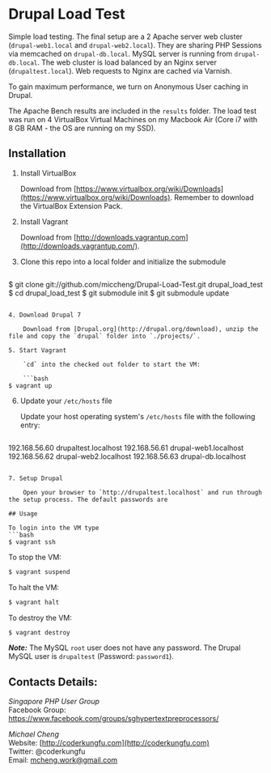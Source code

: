 # Drupal Load Test

Simple load testing. The final setup are a 2 Apache server web cluster (`drupal-web1.local` and `drupal-web2.local`). They are sharing PHP Sessions via memcached on `drupal-db.local`. MySQL server is running from `drupal-db.local`. The web cluster is load balanced by an Nginx server (`drupaltest.local`). Web requests to Nginx are cached via Varnish.

To gain maximum performance, we turn on Anonymous User caching in Drupal.

The Apache Bench results are included in the `results` folder. The load test was run on 4 VirtualBox Virtual Machines on my Macbook Air (Core i7 with 8 GB RAM - the OS are running on my SSD).

## Installation

1. Install VirtualBox

	Download from [https://www.virtualbox.org/wiki/Downloads](https://www.virtualbox.org/wiki/Downloads). Remember to download the VirtualBox Extension Pack.

2. Install Vagrant
	
	Download from [http://downloads.vagrantup.com](http://downloads.vagrantup.com/).

3. Clone this repo into a local folder and initialize the submodule

	```bash
$ git clone git://github.com/miccheng/Drupal-Load-Test.git drupal_load_test
$ cd drupal_load_test
$ git submodule init
$ git submodule update
```

4. Download Drupal 7

	Download from [Drupal.org](http://drupal.org/download), unzip the file and copy the `drupal` folder into `./projects/`.

5. Start Vagrant

	`cd` into the checked out folder to start the VM:

	```bash
$ vagrant up
```

6. Update your `/etc/hosts` file

	Update your host operating system's `/etc/hosts` file with the following entry:

	```bash
192.168.56.60 drupaltest.localhost
192.168.56.61 drupal-web1.localhost
192.168.56.62 drupal-web2.localhost
192.168.56.63 drupal-db.localhost
```

7. Setup Drupal

	Open your browser to `http://drupaltest.localhost` and run through the setup process. The default passwords are 

## Usage

To login into the VM type
```bash
$ vagrant ssh
```

To stop the VM:
```bash
$ vagrant suspend
```

To halt the VM:
```bash
$ vagrant halt
```

To destroy the VM:
```bash
$ vagrant destroy
```

***Note:*** The MySQL `root` user does not have any password. The Drupal MySQL user is `drupaltest` (Password: `password1`).

## Contacts Details:

*Singapore PHP User Group*<br/>
Facebook Group: https://www.facebook.com/groups/sghypertextpreprocessors/

*Michael Cheng*<br/>
Website: [http://coderkungfu.com](http://coderkungfu.com)<br/>
Twitter: @coderkungfu<br/>
Email: mcheng.work@gmail.com
